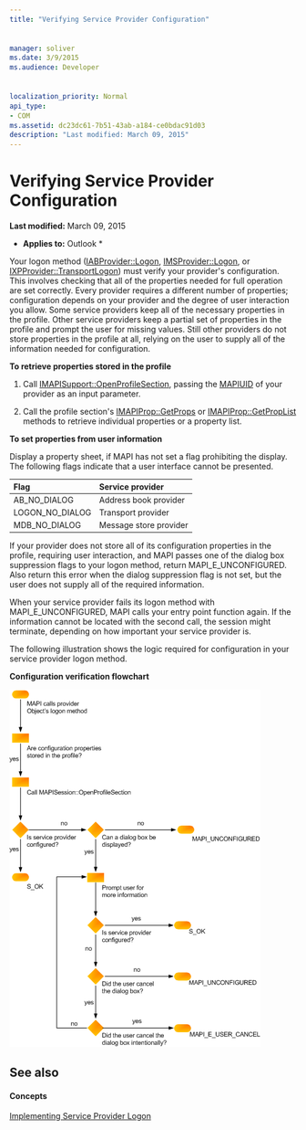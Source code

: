 ```yaml
---
title: "Verifying Service Provider Configuration"
 
 
manager: soliver
ms.date: 3/9/2015
ms.audience: Developer
 
 
localization_priority: Normal
api_type:
- COM
ms.assetid: dc23dc61-7b51-43ab-a184-ce0bdac91d03
description: "Last modified: March 09, 2015"
---
```


# Verifying Service Provider Configuration

 **Last modified:** March 09, 2015 
  
 * **Applies to:** Outlook * 
  
Your logon method ([IABProvider::Logon](iabprovider-logon.md), [IMSProvider::Logon](imsprovider-logon.md), or [IXPProvider::TransportLogon](ixpprovider-transportlogon.md)) must verify your provider's configuration. This involves checking that all of the properties needed for full operation are set correctly. Every provider requires a different number of properties; configuration depends on your provider and the degree of user interaction you allow. Some service providers keep all of the necessary properties in the profile. Other service providers keep a partial set of properties in the profile and prompt the user for missing values. Still other providers do not store properties in the profile at all, relying on the user to supply all of the information needed for configuration.
  
 **To retrieve properties stored in the profile**
  
1. Call [IMAPISupport::OpenProfileSection](imapisupport-openprofilesection.md), passing the [MAPIUID](mapiuid.md) of your provider as an input parameter. 
    
2. Call the profile section's [IMAPIProp::GetProps](imapiprop-getprops.md) or [IMAPIProp::GetPropList](imapiprop-getproplist.md) methods to retrieve individual properties or a property list. 
    
 **To set properties from user information**
  
Display a property sheet, if MAPI has not set a flag prohibiting the display. The following flags indicate that a user interface cannot be presented.
  
|**Flag**|**Service provider**|
|:-----|:-----|
|AB_NO_DIALOG  <br/> |Address book provider  <br/> |
|LOGON_NO_DIALOG  <br/> |Transport provider  <br/> |
|MDB_NO_DIALOG  <br/> |Message store provider  <br/> |
   
If your provider does not store all of its configuration properties in the profile, requiring user interaction, and MAPI passes one of the dialog box suppression flags to your logon method, return MAPI_E_UNCONFIGURED. Also return this error when the dialog suppression flag is not set, but the user does not supply all of the required information.
  
When your service provider fails its logon method with MAPI_E_UNCONFIGURED, MAPI calls your entry point function again. If the information cannot be located with the second call, the session might terminate, depending on how important your service provider is. 
  
The following illustration shows the logic required for configuration in your service provider logon method. 
  
 **Configuration verification flowchart**
  
![Configuration verification flowchart](media/amapi_62.gif)
  
## See also

#### Concepts

[Implementing Service Provider Logon](implementing-service-provider-logon.md)

